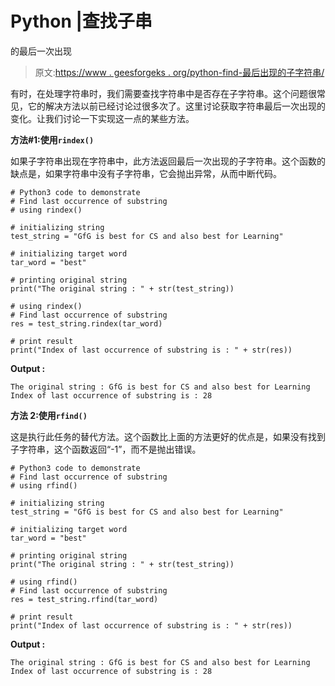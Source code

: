 # Python |查找子串

的最后一次出现

> 原文:[https://www . geesforgeks . org/python-find-最后出现的子字符串/](https://www.geeksforgeeks.org/python-find-last-occurrence-of-substring/)

有时，在处理字符串时，我们需要查找字符串中是否存在子字符串。这个问题很常见，它的解决方法以前已经讨论过很多次了。这里讨论获取字符串最后一次出现的变化。让我们讨论一下实现这一点的某些方法。

**方法#1:使用`rindex()`**

如果子字符串出现在字符串中，此方法返回最后一次出现的子字符串。这个函数的缺点是，如果字符串中没有子字符串，它会抛出异常，从而中断代码。

```
# Python3 code to demonstrate
# Find last occurrence of substring
# using rindex()

# initializing string 
test_string = "GfG is best for CS and also best for Learning"

# initializing target word 
tar_word = "best"

# printing original string 
print("The original string : " + str(test_string))

# using rindex()
# Find last occurrence of substring
res = test_string.rindex(tar_word)

# print result
print("Index of last occurrence of substring is : " + str(res))
```

**Output :**

```
The original string : GfG is best for CS and also best for Learning
Index of last occurrence of substring is : 28

```

**方法 2:使用`rfind()`**

这是执行此任务的替代方法。这个函数比上面的方法更好的优点是，如果没有找到子字符串，这个函数返回“-1”，而不是抛出错误。

```
# Python3 code to demonstrate
# Find last occurrence of substring
# using rfind()

# initializing string 
test_string = "GfG is best for CS and also best for Learning"

# initializing target word 
tar_word = "best"

# printing original string 
print("The original string : " + str(test_string))

# using rfind()
# Find last occurrence of substring
res = test_string.rfind(tar_word)

# print result
print("Index of last occurrence of substring is : " + str(res))
```

**Output :**

```
The original string : GfG is best for CS and also best for Learning
Index of last occurrence of substring is : 28

```